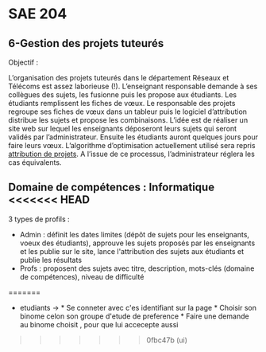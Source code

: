 # SAE 204

## 6-Gestion des projets tuteurés

Objectif :

L’organisation des projets tuteurés dans le département Réseaux et Télécoms est assez laborieuse (!).
L’enseignant responsable demande à ses collègues des sujets, les fusionne puis les propose aux étudiants.
Les étudiants remplissent les fiches de vœux. Le responsable des projets regroupe ses fiches de vœux dans
un tableur puis le logiciel d’attribution distribue les sujets et propose les combinaisons.
L’idée est de réaliser un site web sur lequel les enseignants déposeront leurs sujets qui seront validés par
l’administrateur. Ensuite les étudiants auront quelques jours pour faire leurs vœux. L’algorithme
d’optimisation actuellement utilisé sera repris [attribution de projets](https://jb.vioix.fr/attribution-de-projets/). A l’issue de ce
processus, l’administrateur réglera les cas équivalents.

Domaine de compétences : Informatique
<<<<<<< HEAD
---------------------------------------------------------------------------------------------------
3 types de profils :
- Admin : définit les dates limites (dépôt de sujets pour les enseignants, voeux des étudiants), approuve les sujets proposés par les enseignants et les publie sur le site, lance l'attribution des sujets aux étudiants et publie les résultats
- Profs : proposent des sujets avec titre, description, mots-clés (domaine de compétences), niveau de difficulté


=======


 - etudiants -> * Se conneter avec c'es identifiant sur la page
                * Choisir son binome celon son groupe d'etude de preference
                * Faire une demande au binome choisit , pour que lui accecepte aussi

>>>>>>> 0fbc47b (ui)
